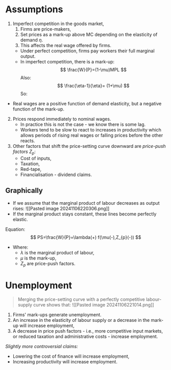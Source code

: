 # Assumptions
1. Imperfect competition in the goods market,
	1. Firms are price-makers,
	2. Set prices as a mark-up above MC depending on the elasticity of demand $\eta$.
	3. This affects the real wage offered by firms.
	- Under perfect competition, firms pay workers their full marginal output.
	- In imperfect competition, there is a mark-up:
$$
\frac{W}{P}=(1-\mu)MPL
$$Also:
$$
\frac{\eta-1}{\eta}= (1+\mu)
$$
So:
- Real wages are a positive function of demand elasticity, but a negative function of the mark-up.

2. Prices respond immediately to nominal wages.
	- In practice this is not the case - we know there is some lag.
	- Workers tend to be slow to react to increases in productivity which allows periods of rising real wages or falling prices before the other reacts.
3. Other factors that shift the price-setting curve downward are *price-push factors* $Z_{p}$:
	- Cost of inputs,
	- Taxation,
	- Red-tape,
	- Financialisation - dividend claims.
## Graphically
- If we assume that the marginal product of labour decreases as output rises:
![[Pasted image 20241106220306.png]]
- If the marginal product stays constant, these lines become perfectly elastic.

Equation:
$$
PS=\frac{W}{P}=\lambda(+) f(\mu(-),Z_{p}(-))
$$
- Where:
	- $\lambda$ is the marginal product of labour,
	- $\mu$ is the mark-up,
	- $Z_{p}$ are price-push factors.
# Unemployment
>Merging the price-setting curve with a perfectly competitive labour-supply curve shows that:
![[Pasted image 20241106221014.png]]
1. Firms' mark-ups generate unemployment.
2. An increase in the elasticity of labour supply or a decrease in the mark-up will increase employment,
3. A decrease in price push factors - i.e., more competitive input markets, or reduced taxation and administrative costs - increase employment.

*Slightly more controversial claims:*
- Lowering the cost of finance will increase employment,
- Increasing productivity will increase employment.